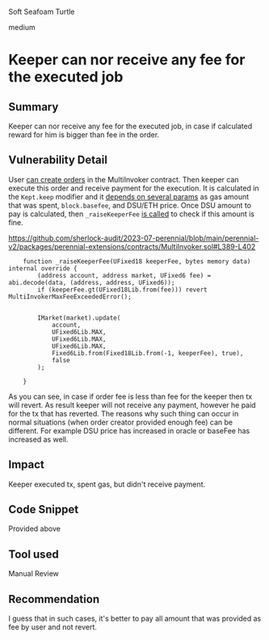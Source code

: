 Soft Seafoam Turtle

medium

# Keeper can nor receive any fee for the executed job
## Summary
Keeper can nor receive any fee for the executed job, in case if calculated reward for him is bigger than fee in the order.
## Vulnerability Detail
User [can create orders](https://github.com/sherlock-audit/2023-07-perennial/blob/main/perennial-v2/packages/perennial-extensions/contracts/MultiInvoker.sol#L408-L415) in the MultiInvoker contract.
Then keeper can execute this order and receive payment for the execution. It is calculated in the `Kept.keep` modifier and it [depends on several params](https://github.com/sherlock-audit/2023-07-perennial/blob/main/root/contracts/attribute/Kept.sol#L46-L50) as gas amount that was spent, `block.basefee`, and DSU/ETH price.
Once DSU amount to pay is calculated, then `_raiseKeeperFee` [is called](https://github.com/sherlock-audit/2023-07-perennial/blob/main/root/contracts/attribute/Kept.sol#L52) to check if this amount is fine.

https://github.com/sherlock-audit/2023-07-perennial/blob/main/perennial-v2/packages/perennial-extensions/contracts/MultiInvoker.sol#L389-L402
```solidity
    function _raiseKeeperFee(UFixed18 keeperFee, bytes memory data) internal override {
        (address account, address market, UFixed6 fee) = abi.decode(data, (address, address, UFixed6));
        if (keeperFee.gt(UFixed18Lib.from(fee))) revert MultiInvokerMaxFeeExceededError();


        IMarket(market).update(
            account,
            UFixed6Lib.MAX,
            UFixed6Lib.MAX,
            UFixed6Lib.MAX,
            Fixed6Lib.from(Fixed18Lib.from(-1, keeperFee), true),
            false
        );

    }
```
As you can see, in case if order fee is less than fee for the keeper then tx will revert. As result keeper will not receive any payment, however he paid for the tx that has reverted.
The reasons why such thing can occur in normal situations (when order creator provided enough fee) can be different. For example DSU price has increased in oracle or baseFee has increased as well.
## Impact
Keeper executed tx, spent gas, but didn't receive payment.
## Code Snippet
Provided above
## Tool used

Manual Review

## Recommendation
I guess that in such cases, it's better to pay all amount that was provided as fee by user and not revert.